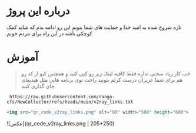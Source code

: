 # درباره این پروژ
تازه شروع شده به امید خدا و حمایت های شما بتونم این رو ادامه بدم 
که شاید کمک کوچکی باشه در این راه برای مردم خوبم

# آموزش
> خب کار زیاد سختی نداره فقط کافیه لینک زیر رو کپی کنید و همچنین  کیو ار کد رو هم برای شما عزیزان درست کرئم بتونید راحت توی برنامه هایی مثل هیدیفای جای گذاری کنید

` https://raw.githubusercontent.com/rango-cfs/NewCollector/refs/heads/main/v2ray_links.txt`

```html
<img src="qr_code_v2ray_links.png" alt="QR" width="500" height="600">

```

![عکس](qr_code_v2ray_links.png | 205*250)
